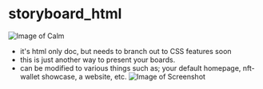 # storyboard_html 
![Image of Calm](https://i.giphy.com/media/7W9znA8nbvIdt7FZxN/giphy.webp)
* it's html only doc, but needs to branch out to CSS features soon
* this is just another way to present your boards. 
* can be modified to various things such as; your default homepage, nft-wallet showcase, a website, etc.
![Image of Screenshot](screenshot.jpg)

